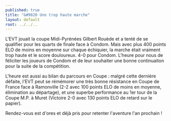 ```yaml
---
published: true
title: "&#9820 Une trop haute marche"
layout: default
root: ../../..
---
```


L'EVT jouait la coupe Midi-Pyrénées Gilbert Rouède et a tenté de se qualifier pour les quarts de finale face à Condom. Mais avec plus 400 points ELO de moins en moyenne sur chaque échiquier, la marche était vraiment trop haute et le score douloureux. 4-0 pour Condom. L'heure pour nous de féliciter les joueurs de Condom et de leur souhaiter une bonne continuaiton pour la suite de la compétition.

L'heure est aussi au bilan du parcours en Coupe : malgré cette dernière défaite, l'EVT peut se rémémorer une très bonne résistance en Coupe de France face à Ramonville (2-2 avec 100 points ELO de moins en moyenne, élimination au départage), et une superbe performance au 1er tour de la Coupe M.P. à Muret (Victoire 2-0 avec 130 points ELO de retard sur le papier).

Rendez-vous est d'ores et déjà pris pour retenter l'aventure l'an prochain !
